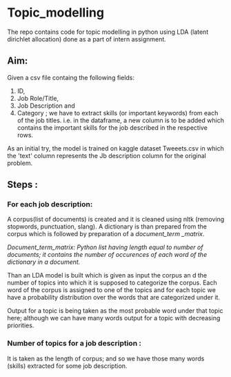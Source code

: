 # Topic_modelling
The repo contains code for topic modelling in python using LDA (latent dirichlet allocation) done as a part of intern assignment.

## Aim:
Given a csv file containg the following fields:
   1. ID,
   2. Job Role/Title, 
   3. Job Description and 
   4. Category ;
we have to extract skills (or important keywords) from each of the job titles.
i.e. in the dataframe, a new column is to be added which contains the important skills for the job described in the respective rows.

As an initial try, the model is trained on kaggle dataset Tweeets.csv in which the 'text' column represents the Jb description column for the original problem.

## Steps :
### For each job description:
A corpus(list of documents) is created and it is cleaned using nltk (removing stopwords, punctuation, slang).
A dictionary is than prepared from the corpus which is followed by preparation of a <i>document_term _matrix</i>.

<i>Document_term_matrix: Python list having length equal to number of documents; it contains the number of occurences of each word of the dictionary in a document.</i>

Than an LDA model is built which is given as input the corpus an d the number of topics into which it is supposed to categorize the corpus.
Each word of the corpus is assigned to one of the topics and for each topic we have a probability distribution over the words that are categorized under it. 

Output for a topic is being taken as the most probable word under that topic here; although we can have many words output for a topic with decreasing priorities.

### Number of topics for a job description :
It is taken as the length of corpus; and so we have those many words (skills) extracted for some job description.







